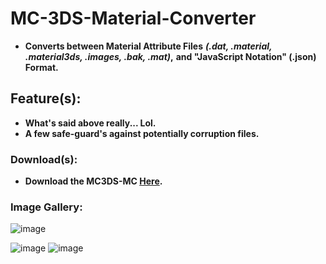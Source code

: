 # MC-3DS-Material-Converter
- **Converts between Material Attribute Files** ***(.dat, .material, .material3ds, .images, .bak, .mat)*,** **and "JavaScript Notation" (.json) Format.**

## Feature(s):
- **What's said above really... Lol.**
- **A few safe-guard's against potentially corruption files.**

### Download(s):
- **Download the MC3DS-MC [Here](https://github.com/Cracko298/MC3DS-Material-Converter/releases/download/v1.0.0-release/material_conv.exe).**

### Image Gallery:
![image](https://github.com/Cracko298/MC3DS-Material-Converter/assets/78656905/863119b9-e1af-47e7-8273-1a156a731e4e)

![image](https://github.com/Cracko298/MC3DS-Material-Converter/assets/78656905/a3c1e916-6f06-4c95-85cf-3bdfcee0980e)
![image](https://github.com/Cracko298/MC3DS-Material-Converter/assets/78656905/e7daa948-edf1-4027-9b6c-b8c54d54c539)
